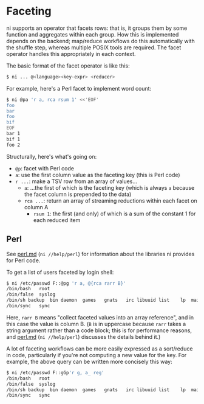 # Faceting
ni supports an operator that facets rows: that is, it groups them by some
function and aggregates within each group. How this is implemented depends on
the backend; map/reduce workflows do this automatically with the shuffle step,
whereas multiple POSIX tools are required. The facet operator handles this
appropriately in each context.

The basic format of the facet operator is like this:

```sh
$ ni ... @<language><key-expr> <reducer>
```

For example, here's a Perl facet to implement word count:

```bash
$ ni @pa 'r a, rca rsum 1' <<'EOF'
foo
bar
foo
bif
EOF
bar	1
bif	1
foo	2
```

Structurally, here's what's going on:

- `@p`: facet with Perl code
- `a`: use the first column value as the faceting key (this is Perl code)
- `r ...`: make a TSV row from an array of values...
  - `a`: ...the first of which is the faceting key (which is always `a` because
    the facet column is prepended to the data)
  - `rca ...`: return an array of streaming reductions within each facet on
    column A
    - `rsum 1`: the first (and only) of which is a sum of the constant 1 for
      each reduced item

## Perl
See [perl.md](perl.md) (`ni //help/perl`) for information about the libraries
ni provides for Perl code.

To get a list of users faceted by login shell:

```bash
$ ni /etc/passwd F::@pg 'r a, @{rca rarr B}'
/bin/bash	root
/bin/false	syslog
/bin/sh	backup	bin	daemon	games	gnats	irc	libuuid	list	lp	mail	man	news	nobody	proxy	sys	uucp	www-data
/bin/sync	sync
```

Here, `rarr B` means "collect faceted values into an array reference", and in
this case the value is column B. (`B` is in uppercase because `rarr` takes a
string argument rather than a code block; this is for performance reasons, and
[perl.md](perl.md) (`ni //help/perl`) discusses the details behind it.)

A lot of faceting workflows can be more easily expressed as a sort/reduce in
code, particularly if you're not computing a new value for the key. For
example, the above query can be written more concisely this way:

```bash
$ ni /etc/passwd F::gGp'r g, a_ reg'
/bin/bash	root
/bin/false	syslog
/bin/sh	backup	bin	daemon	games	gnats	irc	libuuid	list	lp	mail	man	news	nobody	proxy	sys	uucp	www-data
/bin/sync	sync
```
